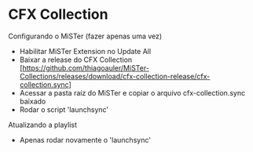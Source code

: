 # CFX Collection

Configurando o MiSTer (fazer apenas uma vez)

* Habilitar MiSTer Extension no Update All
* Baixar a release do CFX Collection [https://github.com/thiagoauler/MiSTer-Collections/releases/download/cfx-collection-release/cfx-collection.sync] 
* Acessar a pasta raíz do MiSTer e copiar o arquivo cfx-collection.sync baixado
* Rodar o script 'launchsync'

Atualizando a playlist

* Apenas rodar novamente o 'launchsync'

